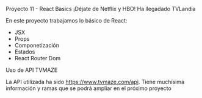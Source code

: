 Proyecto 11 - React Basics
¡Déjate de Netflix y HBO! Ha llegadado TVLandia

En este proyecto trabajamos lo básico de React:
- JSX
- Props
- Componetización
- Estados
- React Router Dom

Uso de API TVMAZE

La API utilizada ha sido https://www.tvmaze.com/api.
Tiene muchísima información y ramas que se podrá ampliar en el próximo proyecto
